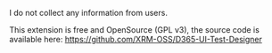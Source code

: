 I do not collect any information from users.

This extension is free and OpenSource (GPL v3), the source code is available here: https://github.com/XRM-OSS/D365-UI-Test-Designer
